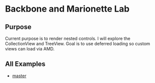 Backbone and Marionette Lab
===========================

## Purpose
Current purpose is to render nested controls.  I will explore the CollectionView and TreeView.
Goal is to use deferred loading so custom views can load via AMD.


## All Examples
* [master](https://rawgit.com/ca0v/backbone-lab/master/rawgit.html)